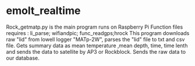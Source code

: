 # emolt_realtime
Rock_getmatp.py is the main program runs on Raspberry Pi
Function files requires : li_parse; wifiandpic; func_readgps;hrock
This program downloads raw "lid" from lowell logger "MATp-2W", parses the "lid" file to txt and csv file. Gets summary data as mean temperature ,mean depth, time, time lenth and sends the data to satellite by AP3 or Rockblock. Sends the raw data to our database.
